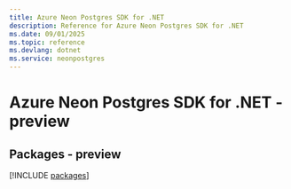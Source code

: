 ```yaml
---
title: Azure Neon Postgres SDK for .NET
description: Reference for Azure Neon Postgres SDK for .NET
ms.date: 09/01/2025
ms.topic: reference
ms.devlang: dotnet
ms.service: neonpostgres
---
```

# Azure Neon Postgres SDK for .NET - preview
## Packages - preview
[!INCLUDE [packages](neon-postgres-index.md)]